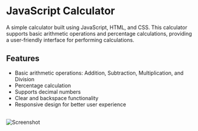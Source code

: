 # JavaScript Calculator

A simple calculator built using JavaScript, HTML, and CSS. This calculator supports basic arithmetic operations and percentage calculations, providing a user-friendly interface for performing calculations.

## Features

- Basic arithmetic operations: Addition, Subtraction, Multiplication, and Division
- Percentage calculation
- Supports decimal numbers
- Clear and backspace functionality
- Responsive design for better user experience
<br/>
<img src="https://i.ibb.co/QdFRFPK/imagem-2024-10-27-184915841.png" alt="Screenshot">
